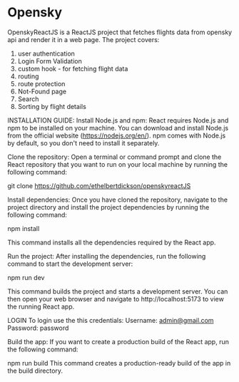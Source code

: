 # Opensky 

OpenskyReactJS is a ReactJS project that fetches flights data from opensky api and render it in a web page.
The project covers:
1. user authentication
2. Login Form Validation
3. custom hook - for fetching flight data
4. routing
5. route protection
6. Not-Found page
7. Search
8. Sorting by flight details

INSTALLATION GUIDE:
Install Node.js and npm: React requires Node.js and npm to be installed on your machine. 
You can download and install Node.js from the official website (https://nodejs.org/en/). 
npm comes with Node.js by default, so you don't need to install it separately.

Clone the repository: Open a terminal or command prompt and clone the React repository that you want to run 
on your local machine by running the following command:


git clone https://github.com/ethelbertdickson/openskyreactJS

Install dependencies: Once you have cloned the repository, navigate to the project directory and install 
the project dependencies by running the following command:

npm install

This command installs all the dependencies required by the React app.

Run the project: After installing the dependencies, run the following command to start the development server:

npm run dev

This command builds the project and starts a development server. 
You can then open your web browser and navigate to http://localhost:5173 to view the running React app.

LOGIN 
To login use the this credentials:
Username: admin@gmail.com
Password: password

Build the app: If you want to create a production build of the React app, run the following command:

npm run build
This command creates a production-ready build of the app in the build directory.
